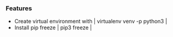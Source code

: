 ### Features

- Create virtual environment with   | virtualenv venv -p python3 | 
- Install pip freeze | pip3 freeze | 
